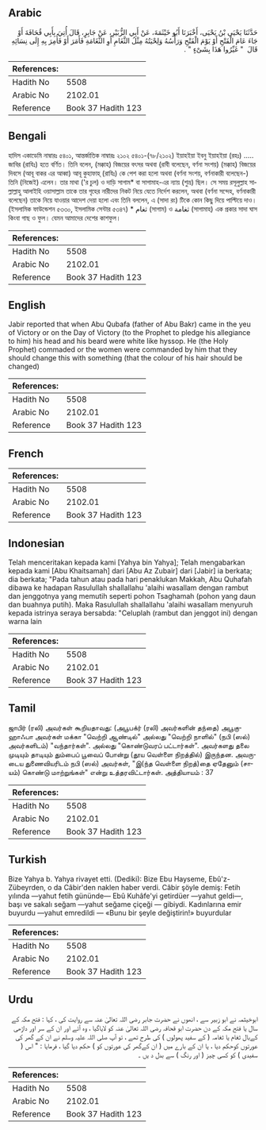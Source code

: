 ## Arabic


<div dir="rtl" lang="ar" style={{fontSize:'larger',backgroundColor:'#f8f9fa',padding:20}}>
حَدَّثَنَا يَحْيَى بْنُ يَحْيَى، أَخْبَرَنَا أَبُو خَيْثَمَةَ، عَنْ أَبِي الزُّبَيْرِ، عَنْ جَابِرٍ، قَالَ أُتِيَ بِأَبِي قُحَافَةَ أَوْ جَاءَ عَامَ الْفَتْحِ أَوْ يَوْمَ الْفَتْحِ وَرَأْسُهُ وَلِحْيَتُهُ مِثْلُ الثَّغَامِ أَوِ الثَّغَامَةِ فَأَمَرَ أَوْ فَأُمِرَ بِهِ إِلَى نِسَائِهِ قَالَ ‏ "‏ غَيِّرُوا هَذَا بِشَىْءٍ ‏"‏ ‏.‏
</div>
<div style={{backgroundColor:'#f8f9fa',padding:20, marginBottom: 10}}><table> <thead> <tr> <th>References:</th> <th></th> </tr> </thead> <tbody><tr><td>Hadith No</td><td>5508</td></tr><tr><td>Arabic No</td><td>2102.01</td></tr><tr><td>Reference</td><td>Book 37 Hadith 123</td></tr></tbody></table></div>

## Bengali


<div dir="ltr" lang="bn" style={{fontSize:'larger',backgroundColor:'#f8f9fa',padding:20}}>
হাদিস একাডেমি নাম্বারঃ ৫৪০১, আন্তর্জাতিক নাম্বারঃ ২১০২ ৫৪০১-(৭৮/২১০২) ইয়াহইয়া ইবনু ইয়াহইয়া (রহঃ) ..... জাবির (রাযিঃ) হতে বর্ণিত। তিনি বলেন, (মক্কাহ) বিজয়ের বৎসর অথবা (রাবী বলেছেন, বর্ণনা সংশয়) (মক্কাহ) বিজয়ের দিবসে (আবূ বাকর এর আব্বা) আবূ কুহাফাহ্ (রাযিঃ) কে পেশ করা হলো অথবা (বর্ণনা সংশয়, বর্ণনাকারী বলেছেন-) তিনি (নিজেই) এলেন। তার মাথা ('র চুল) ও দাড়ি সাগাম* বা সাগামাহ-এর ন্যায় (শুভ্র) ছিল। সে সময় রসূলুল্লাহ সাল্লাল্লাহু আলাইহি ওয়াসাল্লাম তাকে তার গৃহের নারীদের নিকট নিয়ে যেতে নির্দেশ করলেন, অথবা (বর্ণনা সন্দেহ, বর্ণনাকারী বলেছেন) তাকে নিয়ে যাওয়ার আদেশ দেয়া হলো এবং তিনি বললেন, এ (সাদা রং) টিকে কোন কিছু দিয়ে পাল্টিয়ে দাও। (ইসলামিক ফাউন্ডেশন ৫৩৩০, ইসলামিক সেন্টার ৫৩৪৭) * ثغام (সাগাম) ও ثغامة (সাগামাহ) এক প্রকার সাদা ঘাস কিংবা গাছ ও ফুল। যেমন আমাদের দেশের কাশফুল।
</div>
<div style={{backgroundColor:'#f8f9fa',padding:20, marginBottom: 10}}><table> <thead> <tr> <th>References:</th> <th></th> </tr> </thead> <tbody><tr><td>Hadith No</td><td>5508</td></tr><tr><td>Arabic No</td><td>2102.01</td></tr><tr><td>Reference</td><td>Book 37 Hadith 123</td></tr></tbody></table></div>

## English


<div dir="ltr" lang="en" style={{fontSize:'larger',backgroundColor:'#f8f9fa',padding:20}}>
Jabir reported that when Abu Qubafa (father of Abu Bakr) came in the yeu of Victory or on the Day of Victory (to the Prophet to pledge his allegiance to him) his head and his beard were white like hyssop. He (the Holy Prophet) commaded or the women were commanded by him that they should change this with something (that the colour of his hair should be changed)
</div>
<div style={{backgroundColor:'#f8f9fa',padding:20, marginBottom: 10}}><table> <thead> <tr> <th>References:</th> <th></th> </tr> </thead> <tbody><tr><td>Hadith No</td><td>5508</td></tr><tr><td>Arabic No</td><td>2102.01</td></tr><tr><td>Reference</td><td>Book 37 Hadith 123</td></tr></tbody></table></div>

## French


<div dir="ltr" lang="fr" style={{fontSize:'larger',backgroundColor:'#f8f9fa',padding:20}}>

</div>
<div style={{backgroundColor:'#f8f9fa',padding:20, marginBottom: 10}}><table> <thead> <tr> <th>References:</th> <th></th> </tr> </thead> <tbody><tr><td>Hadith No</td><td>5508</td></tr><tr><td>Arabic No</td><td>2102.01</td></tr><tr><td>Reference</td><td>Book 37 Hadith 123</td></tr></tbody></table></div>

## Indonesian


<div dir="ltr" lang="id" style={{fontSize:'larger',backgroundColor:'#f8f9fa',padding:20}}>
Telah menceritakan kepada kami [Yahya bin Yahya]; Telah mengabarkan kepada kami [Abu Khaitsamah] dari [Abu Az Zubair] dari [Jabir] ia berkata; dia berkata; "Pada tahun atau pada hari penaklukan Makkah, Abu Quhafah dibawa ke hadapan Rasulullah shallallahu 'alaihi wasallam dengan rambut dan jenggotnya yang memutih seperti pohon Tsaghamah (pohon yang daun dan buahnya putih). Maka Rasulullah shallallahu 'alaihi wasallam menyuruh kepada istrinya seraya bersabda: "Celuplah (rambut dan jenggot ini) dengan warna lain
</div>
<div style={{backgroundColor:'#f8f9fa',padding:20, marginBottom: 10}}><table> <thead> <tr> <th>References:</th> <th></th> </tr> </thead> <tbody><tr><td>Hadith No</td><td>5508</td></tr><tr><td>Arabic No</td><td>2102.01</td></tr><tr><td>Reference</td><td>Book 37 Hadith 123</td></tr></tbody></table></div>

## Tamil


<div dir="ltr" lang="ta" style={{fontSize:'larger',backgroundColor:'#f8f9fa',padding:20}}>
ஜாபிர் (ரலி) அவர்கள் கூறியதாவது: (அபூபக்ர் (ரலி) அவர்களின் தந்தை) அபூகுஹாஃபா அவர்கள் மக்கா "வெற்றி ஆண்டில்" அல்லது "வெற்றி நாளில்" (நபி (ஸல்) அவர்களிடம்) "வந்தார்கள்". அல்லது "கொண்டுவரப் பட்டார்கள்". அவர்களது தலை முடியும் தாடியும் தும்பைப் பூவைப் போன்று (தூய வெள்ளை நிறத்தில்) இருந்தன. அவருடைய துணைவியரிடம் நபி (ஸல்) அவர்கள், "இ(ந்த வெள்ளை நிறத்)தை ஏதேனும் (சாயம்) கொண்டு மாற்றுங்கள்" என்று உத்தரவிட்டார்கள். அத்தியாயம் : 37
</div>
<div style={{backgroundColor:'#f8f9fa',padding:20, marginBottom: 10}}><table> <thead> <tr> <th>References:</th> <th></th> </tr> </thead> <tbody><tr><td>Hadith No</td><td>5508</td></tr><tr><td>Arabic No</td><td>2102.01</td></tr><tr><td>Reference</td><td>Book 37 Hadith 123</td></tr></tbody></table></div>

## Turkish


<div dir="ltr" lang="tr" style={{fontSize:'larger',backgroundColor:'#f8f9fa',padding:20}}>
Bize Yahya b. Yahya rivayet etti. (Dediki): Bize Ebu Hayseme, Ebû'z-Zübeyrden, o da Câbir'den naklen haber verdi. Câbir şöyle demiş: Fetih yılında —yahut fetih gününde— Ebû Kuhâfe'yi getirdüer —yahut geldi—, başı ve sakalı seğam —yahut seğame çiçeği — gibiydi. Kadınlarına emir buyurdu —yahut emredildi — «Bunu bir şeyle değiştirin!» buyurdular
</div>
<div style={{backgroundColor:'#f8f9fa',padding:20, marginBottom: 10}}><table> <thead> <tr> <th>References:</th> <th></th> </tr> </thead> <tbody><tr><td>Hadith No</td><td>5508</td></tr><tr><td>Arabic No</td><td>2102.01</td></tr><tr><td>Reference</td><td>Book 37 Hadith 123</td></tr></tbody></table></div>

## Urdu


<div dir="rtl" lang="ur" style={{fontSize:'larger',backgroundColor:'#f8f9fa',padding:20}}>
ابوخیثمہ نے ابو زبیر سے ، انھوں نے حضرت جابر رضی اللہ تعالیٰ عنہ سے روایت کی ، کہا : فتح مکہ کے سال یا فتح مکہ کے دن حضرت ابو قحافہ رضی اللہ تعالیٰ عنہ کو لایاگیا ، وہ آئے اور ان کے سر اور داڑھی کےبال ثغام یا ثغامہ ( کے سفید پھولوں ) کی طرح تھے ، تو آپ صلی اللہ علیہ وسلم نے ان کے گھر کی عورتوں کوحکم دیا ، یا ان کے بارے میں ( ان کےگھر کی عورتوں کو ) حکم دیا گیا ، فرمایا : " اس ( سفیدی ) کو کسی چیز ( اور رنگ ) سے بدل د یں ۔
</div>
<div style={{backgroundColor:'#f8f9fa',padding:20, marginBottom: 10}}><table> <thead> <tr> <th>References:</th> <th></th> </tr> </thead> <tbody><tr><td>Hadith No</td><td>5508</td></tr><tr><td>Arabic No</td><td>2102.01</td></tr><tr><td>Reference</td><td>Book 37 Hadith 123</td></tr></tbody></table></div>